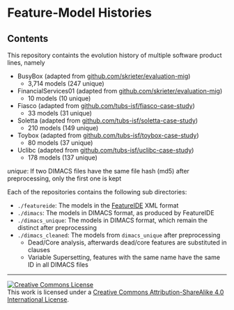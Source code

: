 # Feature-Model Histories

## Contents

This repository containts the evolution history of multiple software product lines, namely

* BusyBox (adapted from [github.com/skrieter/evaluation-mig](http://github.com/skrieter/evaluation-mig))
    * 3,714 models (247 unique)
* FinancialServices01 (adapted from [github.com/skrieter/evaluation-mig](http://github.com/skrieter/evaluation-mig))
    * 10 models (10 unique)
* Fiasco (adapted from [github.com/tubs-isf/fiasco-case-study](http://github.com/tubs-isf/fiasco-case-study))
    * 33 models (31 unique)
* Soletta (adapted from [github.com/tubs-isf/soletta-case-study](http://github.com/tubs-isf/soletta-case-study))
    * 210 models (149 unique)
* Toybox (adapted from [github.com/tubs-isf/toybox-case-study](http://github.com/tubs-isf/toybox-case-study))
    * 80 models (37 unique)
* Uclibc (adapted from [github.com/tubs-isf/uclibc-case-study](http://github.com/tubs-isf/uclibc-case-study))
    * 178 models (137 unique)

*unique*: If two DIMACS files have the same file hash (md5) after preprocessing, only the first one is kept

Each of the repositories contains the following sub directories:

* `./featureide`: The models in the [FeatureIDE](github.io/featureide) XML format
* `./dimacs`: The models in DIMACS format, as produced by FeatureIDE
* `./dimacs_unique`: The models in DIMACS format, which remain the distinct after preprocessing
* `./dimacs_cleaned`: The models from `dimacs_unique` after preprocessing
    * Dead/Core analysis, afterwards dead/core features are substituted in clauses
    * Variable Supersetting, features with the same name have the same ID in all DIMACS files

----

<a rel="license" href="http://creativecommons.org/licenses/by-sa/4.0/"><img alt="Creative Commons License" style="border-width:0" src="https://i.creativecommons.org/l/by-sa/4.0/88x31.png" /></a><br />This work is licensed under a <a rel="license" href="http://creativecommons.org/licenses/by-sa/4.0/">Creative Commons Attribution-ShareAlike 4.0 International License</a>.